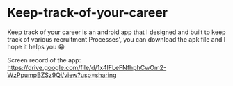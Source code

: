 # Keep-track-of-your-career
Keep track of your career is an android app that I designed and built to keep track of various recruitment Processes',
you can download the apk file and I hope it helps you 😁


Screen record of the app:
https://drive.google.com/file/d/1x4lFLeFNfhphCwOm2-WzPpumpBZSz9Qi/view?usp=sharing

